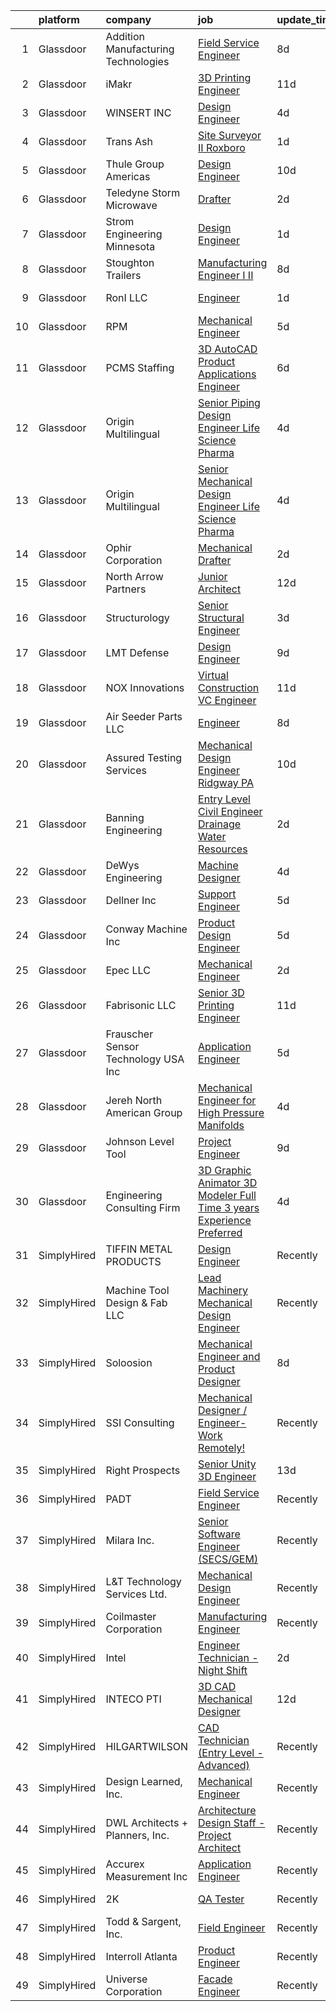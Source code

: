 

|    | platform    | company                              | job                                                                                                                                                                                                                                                                                                                                                                                                                                                                                                                                                                                                                                                                                                                                                                                                                                                                                                                                                      | update_time   | location         |
|---:|:------------|:-------------------------------------|:---------------------------------------------------------------------------------------------------------------------------------------------------------------------------------------------------------------------------------------------------------------------------------------------------------------------------------------------------------------------------------------------------------------------------------------------------------------------------------------------------------------------------------------------------------------------------------------------------------------------------------------------------------------------------------------------------------------------------------------------------------------------------------------------------------------------------------------------------------------------------------------------------------------------------------------------------------|:--------------|:-----------------|
|  1 | Glassdoor   | Addition Manufacturing Technologies  | [Field Service Engineer](https://www.glassdoor.com/partner/jobListing.htm?pos=118&ao=1110586&s=58&guid=000001817abfa992823b5aae7c7da123&src=GD_JOB_AD&t=SR&vt=w&ea=1&cs=1_a855c350&cb=1655621790538&jobListingId=1007931625030&cpc=2001179A7FE7AAE6&jrtk=3-0-1g5tbvae5kbnq801-1g5tbvaegk632800-732fa6f60885a48c--6NYlbfkN0D5EoDI19pzLD_ZoAvoqM1-O9qeTV9KvYbDAr1-bMzVcdI5BfyUm4LrLN4eF84mCCjKI-vBbvFvGkf4U5YGvXSpCeiI3vInH2pdRlEmlP8iLZU5Mq-cJUZL5ZrpuBNnTgWLOnX716OLl4lLg-TP1e6GejnVPLZECsOqg0Nm3gK4YG8MBG2D-dwmO1GWWA0IJdVbodSpziB3k6BiuxG1nLH0vxmiMPXLmC3AW9HR3frp0nIrPYyyITguoYj111D_tOfH6IktZTGM_TchUzIMDLgK_B0YDpA86uHISXxIgyPKngM2io4WFt_czFZlUP_JkMoHnX0mQRPAxJkpzzj57OBrt9Hm90PnwCpspiPiy9RmI1oa0lMeAvPTDhXM3Txzag2FIRYcDrNrbSHuTLdQXiFmjLiwP_aq7SumbvEBFnNx-EJkSlHRH1Ljti3FLP10Sl83wW3Nb6XeUUlx1aS6RoIDYSJxIGDinT5PAyAWgkBcG8vr1oJa_C_Rn8JP2Smv7XQW2INcYKLDCw%3D%3D)                                                                            | 8d            | Austin, TX       |
|  2 | Glassdoor   | iMakr                                | [3D Printing Engineer](https://www.glassdoor.com/partner/jobListing.htm?pos=130&ao=1110586&s=58&guid=000001817abfa992823b5aae7c7da123&src=GD_JOB_AD&t=SR&vt=w&ea=1&cs=1_cdcd6e3b&cb=1655621790539&jobListingId=1007923370190&cpc=4A940E94D07B260D&jrtk=3-0-1g5tbvae5kbnq801-1g5tbvaegk632800-09c6de448208198e--6NYlbfkN0Cp_WSJKd_Pz82imZmURPbhd3kYBsiZi4lpMLOH6vOlLMqbuwfEg4rdIwLVDXv7wQuHNay7l-QpVATw0d3KrP1FaWcRrZZo7KVhJQhW81-m-MMfcAf59ZetHKJWxx7h5JI6ZAB2Bz_sejWCa1-Ln4OerU37fCTDWcYdCOhhbBy-E0IeTsST3eS8bG6ZPlWk_ggJWAQAkSO7KI-vFbWsE-827rPiAc4axNKRWDK3K7oMi3PGoXA4gYryUvYaRG2ZTCxR5Q4vgqoIx0DD01ROlPy1ianoS9M5y2O9lq4NTod6rKEOWkGYyo5DU0ZDMoPdbIDaaN1wQlwtlUFCS8XfpI-eTZWzcEv-dcs-LUd2vcEt-423m-eX7iESYcvk7j4bA48tFcLA0B7O6omTdSfW_dasBtNEtS9E4EwJvulT7NS_ZcpY_ZRsOwHEU2r7qLitfYh6uJFcqBhWre4EaOM80PC9MbwdCgZa7VrGIK3iksJuGCCPSpJcmDcEXBN0aJkkII12vgtxIgDE2w%3D%3D)                                                                              | 11d           | Brooklyn, NY     |
|  3 | Glassdoor   | WINSERT INC                          | [Design Engineer](https://www.glassdoor.com/partner/jobListing.htm?pos=120&ao=1110586&s=58&guid=000001817abfa992823b5aae7c7da123&src=GD_JOB_AD&t=SR&vt=w&ea=1&cs=1_2ff029d5&cb=1655621790538&jobListingId=1007939069735&cpc=E3E19B9092F97F74&jrtk=3-0-1g5tbvae5kbnq801-1g5tbvaegk632800-e5467fc9970e3f95--6NYlbfkN0AlCIZr5-efc9Yz7h2tYCRZRUE3fkb7r_JY5mAWHUEd8fxLwVsv1SrusAFR16ZWa78tcnfY9AgcykGEbRDwinbBj2-DvMybLfjgD-Yf7GtmVlPr_L1lh6vWDYm7dEtCkuaM2QogOLt0sBFn7vzDcyTPBvGPcFBTXMWzfkhhpveFF44y7p5ILiFNdLvPvwAhGEASCgtrb4krpCxef41tRKDsNU8X73spgZdI5UwHRBQO1vaeQCDrrsl5ZvgB05Jwk_fXgcGV2rlVw3PSF9E4mMbSb9PDxcb_pZCM0pbCodjqlzG_hi8Rurq7YAhFpnCIGOA7IEavoPj6lF3e5NKGq58D9_z_PkG6ibSm11FvQtqIqtFRSkYtWVTlKfvf3HkAvQckmejGwk7hiUh-ZlaHSvp4TpT18SLcsIslQw8vOzI7X_vI3aji-GWqsym5rx64Fj2Rhm3K_knZsBMZQsl2mmeCzSL-W2O7iWC9G-lCPEkZzwo-wSIrsHRtfCfVFFY_dEo%3D)                                                                                                 | 4d            | Marinette, WI    |
|  4 | Glassdoor   | Trans Ash                            | [Site Surveyor II  Roxboro ](https://www.glassdoor.com/partner/jobListing.htm?pos=114&ao=1110586&s=58&guid=000001817abfa992823b5aae7c7da123&src=GD_JOB_AD&t=SR&vt=w&ea=1&cs=1_64907235&cb=1655621790537&jobListingId=1007947040994&cpc=18DBBABCDEFBBE90&jrtk=3-0-1g5tbvae5kbnq801-1g5tbvaegk632800-0c2658fd819f0b9a--6NYlbfkN0BkiKdFgZ8hG55hkSlgSGdsUeAU0dL3IZ4QSW0snDOG8hrz8HuiBBPDQxuVGClYT3n7_zZkU0fvrgq-fMGhZCUH8R-066LtEtFJKKsTWgW-qSSI9m9gxIn315svv9PWjfB7EkvpzeJCxVmhC_yy5-MfHS9_2ot-oQIPti2yCL4kzxz7Gu-BRXx8yqOTy0wkAI3v-qebBXCtHus_-Xwm_cfscUCT0ZbIiDF9a_gj4amfCYnVeYQZUrV6s32uGdsjdT8GhlIive0yThDaWFlftXr_rTzuSlu-x_iTsp5hBpBg_8p8jCNYLAqfEMnxo8itxH3tam4dZT5jwB_qvINn2O2QCWBulQIlu7hUgpNz8ARWacm36GW7hE6HrG-M0lgbsRJnbKWm8O0yyMDcITA_gnkJY1MXvcbCWbD-OCAAKiri-SH_uphkGFDP_Z9DZmpec_hubYtFeYeT8C54DpH2EYTW1rJYUhK9svFSh9KDvJXN3Lg8Kq1FbKbU6iU0M4mOipKBO8OYe3VKBINRa5b05aLsH4mvLbJtBHVd4kGeM1Gi0g3637aqcLDe)                                    | 1d            | Semora, NC       |
|  5 | Glassdoor   | Thule Group Americas                 | [Design Engineer](https://www.glassdoor.com/partner/jobListing.htm?pos=129&ao=1110586&s=58&guid=000001817abfa992823b5aae7c7da123&src=GD_JOB_AD&t=SR&vt=w&cs=1_85fc3664&cb=1655621790538&jobListingId=1007926391083&cpc=3EF4380CE08E55EB&jrtk=3-0-1g5tbvae5kbnq801-1g5tbvaegk632800-06523ab2829c7e87--6NYlbfkN0Be6NkOiJMSHwmeK1I0lxQD55KJCbPgNiasL_RfDIgjMoWSHcOwr-GF4QQikob6bZ8Mp15jl0ZepW8Y9B5dCBy_y1a5adrln_XiWCK-xcneXBQHH4-ZfA2Xgamj7hDw-5wOWsQZyh6OlEj6VY2KYJmSWEZP_34AdNz2gPa7rK94RgfomT2gNcqe-m15SsEyXZGsQk5RqQZxRDK2i1l4ZCZXmKz3o2EzbfVEjroDCPRvdezYHPhgme8sYpFfYG78DAGtT1c5jn-CzXKJed45gINZovRs-AZqtcpV2rWeJIlxtrSjhxj-FClzhDXUXetse2LJdMzBSK8229qzvZ6qJQ2DwGi05x3LNeV3CacMoRDeZ6oXQjA1SStC6blw4EV66RPHiBiTazWbgqK80NOSnRlhvwC6EZVyYSJfbMj03VAe4nj6Wv8vVXFmzabG2ezzeQJlxfI___b8NqCOGPHF4vjA13PMmSNloFWrr4aMi5F24ioVU_azcQvM5wbtXbT0y3Nf1nuRgMpdQs1nOM-xbV4mXcnm6TVyvYzGjaTQbeG6Ph4ezL-rmDC6yaPSsQdptSc%3D)                                      | 10d           | Seymour, CT      |
|  6 | Glassdoor   | Teledyne Storm Microwave             | [Drafter](https://www.glassdoor.com/partner/jobListing.htm?pos=115&ao=1110586&s=58&guid=000001817abfa992823b5aae7c7da123&src=GD_JOB_AD&t=SR&vt=w&ea=1&cs=1_13328366&cb=1655621790537&jobListingId=1007945287351&cpc=30018A8B5041CD72&jrtk=3-0-1g5tbvae5kbnq801-1g5tbvaegk632800-93873703235add44--6NYlbfkN0Bs-zHPATsOsLYSOD1uycZgjpsiq-SO2LDWbt3txfY4hNTO1c3Mj8bBqfOHjjunQLlsIVmh5qUSMxW6SqmrhbRbhAC3u_q9rAAPNG6defwSlClLgh6lJKm5RDukHqEF8TA-JkXoZjvWk3MOV-w6bvVjI6-KcKcRIIjqn97a2gd80SrsAf4eceUu0-XrxTx2hX_fTFOCUamb0M1cWDjJ4ZymNrE3glHxk0nw_zfco0MdYTNH3JWxwSdIQm-7rGuyKWh6ARTb1Qh4rzAgwka7vsPoPrBqkriXw7Gi_IjjzWgXfqaORds9Y1AoR5SGAebaJ99mJJng840So1LXvnAuWa4i8IodVN9b60lXN8uhCkop3HDuecbxLiO29PSH1F7llHyQzj0J80v-8Gjbma_y-bSKYNa5crLTom23XsABIpar92EW_zQ4tFysI30x-mTbXxbdqYmOoPj-crDHCeDd2qLyXtT1Ojv4qoWCo4qZ_cO7jgDpgkNILlMy5L2JECQAdTQUjX1wqzC3HA%3D%3D)                                                                                           | 2d            | Woodridge, IL    |
|  7 | Glassdoor   | Strom Engineering Minnesota          | [Design Engineer](https://www.glassdoor.com/partner/jobListing.htm?pos=127&ao=1110586&s=58&guid=000001817abfa992823b5aae7c7da123&src=GD_JOB_AD&t=SR&vt=w&ea=1&cs=1_2e855e5b&cb=1655621790539&jobListingId=1007947149139&cpc=6220EA885A64BC9D&jrtk=3-0-1g5tbvae5kbnq801-1g5tbvaegk632800-9218502d52e13459--6NYlbfkN0BnJ0MWW5gun_4OlmUVdOm7_5HI7Pi4337hAFY-AlcFBEJBGFJ-XyIkTTZMKPUWWn8DH-uSfIkx3hFQJx5YXXwBTjdRsTuueV6Fn1xZPD7W7F2bY8uFtA3liynfFVhov0qK_HovbQyybgQKt7_z5HLM8JB2nUCxDLORpCM79Ez6ouchgp0Pw_fqHcDFuT58NOZ8dg1ZNUiKlm1GA785KRfI0vHJWfhOanx_TmPJPsZwgklGGfFg6UGR8SQvctDpvyjYMaAAn3I5dK9ZhQfAO0VhrCNp4TOuVxVU_kvy5zhgmKN78-KlCp7NPhGpVxi-IAGahDrDQKj2lvAEWy--XLexfuNBeaGDZnsX2Wj3Qnoghc6mIHFPU9y90FCwxsM7z8gCQ0AhR7-A0pMnZBM5fE4_JSDDrIHNDB1LbHAXVOMYzq1sT-84Uz5ymbd2rUncrwZ3MK9PFSozj-POmTJrB0WEVUII-gdxFut7OweYhkn593P1g6sJVqneauJewhjnl1FmQLC832A9FQ%3D%3D)                                                                                   | 1d            | Plymouth, MN     |
|  8 | Glassdoor   | Stoughton Trailers                   | [Manufacturing Engineer I   II](https://www.glassdoor.com/partner/jobListing.htm?pos=123&ao=1110586&s=58&guid=000001817abfa992823b5aae7c7da123&src=GD_JOB_AD&t=SR&vt=w&cs=1_bcef9e23&cb=1655621790538&jobListingId=1007932683225&cpc=397249965AFD5600&jrtk=3-0-1g5tbvae5kbnq801-1g5tbvaegk632800-e93f09d905120d76--6NYlbfkN0D1TJr5meDMkP3Bi33VA7OKLoXiQT1iQqpfs-Nk73zo3U99u3_wlF7qGiNBODyulgpjeozr8OQ7E-GwGLGpqaTBVVAaMo0nh3I4-JR9x_aTvhgQ-YwtCZJc3Yr3RtF4KoXWXlDEdhX91VxE7cWrSqsqK54cXfVSbA7jycOCZYF76PFjGwFrsc22GPtjvAFDsQDT9LvCJC0Q73BrSkyAhJctz05rdmE9NuJA8FYg2WfH3bgj_JoPAxmlvJh-GlNPT73y5XDDMRrq-ZL1jpLV98N5tLSz37pYVp2FmVZNebZD94PW8gwOsFNmZl0CNLaTV1ChsytYbe5L-fI1j-nO3lhOAweUKHxyWGzBfqwUhd8oQGcD_tWqsDoGIrQQgi4QQ8uQhdVGtifjJkmMYhFhoYlZr-nRxaLBEfRtY7_ddwR6AfrUMeSlg_2ILyTvso-LNUunaerU1H51bZij1T1UXRRKzDQqGVW7ZbcQmfpsZXvg1vo0H-AiuJx06AEl83x0Oa8%3D)                                                                                        | 8d            | Waco, TX         |
|  9 | Glassdoor   | RonI LLC                             | [Engineer](https://www.glassdoor.com/partner/jobListing.htm?pos=125&ao=1110586&s=58&guid=000001817abfa992823b5aae7c7da123&src=GD_JOB_AD&t=SR&vt=w&ea=1&cs=1_b660648a&cb=1655621790538&jobListingId=1007947196002&cpc=462854231176C79A&jrtk=3-0-1g5tbvae5kbnq801-1g5tbvaegk632800-c97b25dff19ce901--6NYlbfkN0Dx3r3E47sSe5bB3PIy1uzBZvlB7xy2NhfhZMlxQTsxrM9CNnVPR6P6rFQ3G-4Dl1Pa6HCKB3Sm5wklcPO73QIPemJG3XGCYaf-MCWQb-aL2t7n3Sz-N89DY6vuwqzCA3M1CLdvPwJub4aOIxz40EY6LwSLLKPTB7KzpCsmuLBN_ZBM10Cf8SWi2zhwwwFG8_ZOVJXbe2CzPfVcLhV3sOwOE5t1eFAVEFBtdYc_nW2pE0QieGKGufCQpiNkSwwNCfyfua0kFbvV-LLLss7uOTnfeXL08W02BppbiwPMW2Ifm7ODAxOSHZci3KfJyQ4KRqPHL1gFM3uN4KnwXbmru2_60Sq0wZ1IEJOj60adGEIvzu9-P2KFtGqQCz_OGHf_dieOU_zJmyokyZvsHbuxtZsu5Cvu1U8lzy2DVSLX98adBc415JkU3RJksXYDIU3vDGsZcXnQjDbc9FCE7xrUUmg_mYYcxSetCi9UWfFccKs7Imrvfq04V4uM)                                                                                                                      | 1d            | Charlotte, NC    |
| 10 | Glassdoor   | RPM                                  | [Mechanical Engineer](https://www.glassdoor.com/partner/jobListing.htm?pos=124&ao=1110586&s=58&guid=000001817abfa992823b5aae7c7da123&src=GD_JOB_AD&t=SR&vt=w&ea=1&cs=1_87ce8803&cb=1655621790538&jobListingId=1007935825651&cpc=6E3BAA8A94CCAB69&jrtk=3-0-1g5tbvae5kbnq801-1g5tbvaegk632800-f4ad117798584abd--6NYlbfkN0BsAMER2-RS-MVnZctV0H-A5ruPg6sjU46jxjGEBboIo1VY9EQNWUo_ce_Z1fH0OtcqS6wI2PEhUSV6lFOjcl6h7sRh2s2vkuYu6V4Ep2pAddyszjrWuoTM4G2UZFobexhlgR1M7zy8OGT3wYYXqkCKY30_RDAPgKwwlXXa7eWSxwgj4kEBHqxxHy_imUsy6bWUn7h0khkTmFqsYGinfc9RwtPxDuJb7Q61_0Gsn6cvP_Nobj9E0f8u-T815iFUxBqyD0lSYit6k71JESIzMFySTcn0EybCuBzPo9tr6qPBSmwMlk3hyj_fT0pSFh9QgOV9F1-L_r7sMbxrQhh3KSZoLEsepEpk8KFQSTG4vye-SH284QBhv6YIowxdzNycAgOgNa95Uz2N6wajy4DdO60JRUGFpDEqDvx3VzUullIUIVjsykZAOl0iV6iHX2vsGXWt-WIxrJKOTA3tDVSXVu9rgECJVMegoHCFVpcIt9TV5EAixsL2o5Oa6-gt_pRdwYs%3D)                                                                                             | 5d            | Woodstock, NY    |
| 11 | Glassdoor   | PCMS Staffing                        | [3D AutoCAD Product Applications Engineer](https://www.glassdoor.com/partner/jobListing.htm?pos=101&ao=1110586&s=58&guid=000001817abfa992823b5aae7c7da123&src=GD_JOB_AD&t=SR&vt=w&ea=1&cs=1_5186d999&cb=1655621790534&jobListingId=1007933584782&cpc=DEDDE6F097155CF1&jrtk=3-0-1g5tbvae5kbnq801-1g5tbvaegk632800-d3bc09948a84600f--6NYlbfkN0B7YHeUWYHXy_ERpSHB9HpGLYNSmV-SWvk8zOzwNRBBpRXhhBFGBujsJU37DjWCm3PNj5Hzo3Pr8CeTv4uKwTmSyWq92KTfvgZRSCBEm60BMotlig78zugjHQrVldK-fdy2svUcGbhwP1L_mOlH5eV8An3RWuXBzwgJ-9ptsSHPec7JrhOfzlephEHxJEMzCXliw_ZOeBDaySl1dM658UisOLOqnqsseqtyqYI3zHhjlgNXqIbofOw6rhzL82Psabr4t4R6Ryu0RUZaUIdSkAsfrjDVyqf0xfg8u5w6cuNgdkV-JHC0-XZm7XEirPSnX_7lSgTBu_I5rTrtzax3_3DdkMMxCYto-a2vA2GyP3JLOfXYJdkBIrs4i8kv1nm97WIgkwuLubDMdz-zeGisyYqyAHKBhox_cLdM879q95R5p_bgMK1zjwWfORyDI8iF_qHVjAdflpkUP11TqH8cOWek9E2oSs3wVeCP8YB8sjOzEl5KkEABb4XSEBXfGJbfXmdRDWIW_HMcSXN1tkvlcrmMtBCRnETDMgEHQHzPMUxzng%3D%3D)                          | 6d            | Seneca, SC       |
| 12 | Glassdoor   | Origin Multilingual                  | [Senior Piping Design Engineer  Life Science   Pharma](https://www.glassdoor.com/partner/jobListing.htm?pos=117&ao=1110586&s=58&guid=000001817abfa992823b5aae7c7da123&src=GD_JOB_AD&t=SR&vt=w&ea=1&cs=1_23461f87&cb=1655621790537&jobListingId=1007939310466&cpc=F28B0AD999D41ED8&jrtk=3-0-1g5tbvae5kbnq801-1g5tbvaegk632800-3b277eea298be002--6NYlbfkN0DEb5-FqHL3o0Ms6BMs-zvyBFEHTKhNdBwnpHORpID5OVkRygDx9KTdmt0OFcE21-XeGyqka8AOU5lmfDnUBTcPLt5bbCaXingVPMoq9cA4DguBFeHX7tkIV9wfJRBpePjxiy7UV7MqXZZQBF4NLGBY7HP0yBFyS69UeYFgVDYILN80YNQ42Nl2muEzhwo5OUjxBs2QKgxsCC43VISXwVKPYNU3tSCgOaEt7N5a4K15b62uWFT_Geh0We_jU-tDHvlECxGmKd9N-wvCsqs9QzdOio3j76-c5pvCd_o6L_Y8L02vsQfbWJ1b_gheYZVf5GDdvxvdetlBagI9IWyu-Qq4nltMXryy6JZjGLfTUb20oqe7d2AWDpiSL2P08pCer4sHcSGo9WN_mxb4-91nWLohwqCHYV9MgK8S0YHqN32Ds89zTPsWtEVjr3UhU67Ke4tfzf0vZ2d8_Ss-KdwJg8YOLLt0-zvxBWxo0t4FBwiocpgRo9GV8N1usz_2Pzc5LOgxBbsGVjqsd_3OMMU98K6GL67lCkrm2aijlyM3SBp1ZdaObZzIGnSs)          | 4d            | Greenville, NC   |
| 13 | Glassdoor   | Origin Multilingual                  | [Senior Mechanical Design Engineer  Life Science   Pharma](https://www.glassdoor.com/partner/jobListing.htm?pos=121&ao=1110586&s=58&guid=000001817abfa992823b5aae7c7da123&src=GD_JOB_AD&t=SR&vt=w&ea=1&cs=1_b53ba12c&cb=1655621790538&jobListingId=1007939309572&cpc=A6941EF32FEA121C&jrtk=3-0-1g5tbvae5kbnq801-1g5tbvaegk632800-de2865d00a3d8f9a--6NYlbfkN0DEb5-FqHL3o0Ms6BMs-zvyBFEHTKhNdBwnpHORpID5OVkRygDx9KTdDgX-onjJCVSn82enZuLBqFulyUMCcW0eZ-2jsKV6TUuq3clKT7xe-P9aUxfn9SygR4idXQrRQJwKx5QcR2VI1Nmt3XeDWYfMN8YCysGar4nFWl9bGIBfs6epU1qgsv02IKcyeS1gEfNeRC7TI09vTW7tuphoWf2Dor_gGgvGN1u8vx3l5G3PPlpdvZgF0kERyMWC__oeODfH5UvAIYwENMDo6oAXj4n3-VeGg3gCf6b00n_8OPUVavwcMfzaIMC22EGhXmblbtO_sBQgmPCSyGImB--Jg3Rytj-Fc3zI-rZOzzyPyrV4mgqqRpSYADNt3oS191AtjgDrMxPH4Pp6ggLCAiNF-g3ENJ0NjRIwJWxgpVRoGPpI1oo3MU3mc94JFLu7qc6bFSXpAXAMCy8AeKbjFOLeNeu3YVZubm0W2etrnQBVWwOchgRdFtWv7kr7DfKvkVL-HZsn-G3pxry9HSHPNvoYXYelH2NKx20kt9tei48BdnW5EVf62sZFYPu5)      | 4d            | Greenville, NC   |
| 14 | Glassdoor   | Ophir Corporation                    | [Mechanical Drafter](https://www.glassdoor.com/partner/jobListing.htm?pos=128&ao=1110586&s=58&guid=000001817abfa992823b5aae7c7da123&src=GD_JOB_AD&t=SR&vt=w&ea=1&cs=1_a1f44cee&cb=1655621790539&jobListingId=1007945430230&cpc=958EC63752305F52&jrtk=3-0-1g5tbvae5kbnq801-1g5tbvaegk632800-67a0cde1f9e5c319--6NYlbfkN0D788tVLZnHYB2JKTLmCXo4PydfvtZKcdbYx6lxKaz3IjTqo4azoijWFmnzeXy7_B3LfE7dUCcxbMBhsGx4TLPD9ScE5ye7Mz9vdg3lTBAYkSZKMaNvONJwQfv0CpAfiAtUPT2ZjFC97Iv6eu_enrBDCMoVMNcqbXm0TcBTwAtCtQuzVuU0dNujiLQMle0tlpr8jGjudlYxcVVMnBIzO-UYdPzzQAUQda1w93Z7gu9nTpypsLYt5DcevDzm6cA6G4Z2C-hRjSfrF5m4b0-k5hcmfkjzGp2mK8CBClcXtiqQQa7BJRHIAtRjXOymBfLEnPtzryeeNhoMcDxYrwArCsiXoYIuG88R9iiBR4sTp3NdoDqy-hOs3lYshYWteJslTNfoqwoDaEnOvXnPXaE1BF2VpHPCH73KOrDTRL1kmzWQSYeG_5k66znNRyQe_iyU8naDMmNSKejVxag0lntB1okTZMVa_fFCtUhdG-jCD6G1yb-S6pRIhCdeq4FKSSHl6tc%3D)                                                                                              | 2d            | Littleton, CO    |
| 15 | Glassdoor   | North Arrow Partners                 | [Junior Architect](https://www.glassdoor.com/partner/jobListing.htm?pos=106&ao=1110586&s=58&guid=000001817abfa992823b5aae7c7da123&src=GD_JOB_AD&t=SR&vt=w&ea=1&cs=1_be53fb29&cb=1655621790535&jobListingId=1007920760323&cpc=57BF6DC53E6293AB&jrtk=3-0-1g5tbvae5kbnq801-1g5tbvaegk632800-af07f4b1558f4d94--6NYlbfkN0Af7IH--f52cTUDwFMUanxXcd3NiV5wYJyzlyk1G5yRERPjkIYljGfhQ53N7UjPAC2xCynFbFgJ0tfN5eskl-5B8RvgWVndKMcPwKVGxwJLwNDGRPDzDS8YInp_1tyEjQQXbDqCFNp0Jaq5EGHf0vHv6zxpauraoAsJ5OQL-K8tx49Ee70-KeIjMaou5rMypdJ7kmgTwP0fcfIZY-4kCYSLKtC_VEnsQHoYrq3BBpycag_CJIb4AKc3MhVrerY2U8lB8nsZh4NPQfZM7mpIpX7YTbQ5jvp78RFuGyRveqB2v-4NM8_LEx2ADo6_fnrn9i2SDwzLbjZiRqLG0lAcfO2ze67XmKtjOsDH8L3M4m_Ods2B3LZsrQNeD-75K-2CUnllkMBfw2Hgi4zl8R6o0zkZemBvXmdYcbTd9q2M7a1JUOG2F5avaxJzA12qK-Bz5GP0iMb8Tp5QfiUYINtnHPjZaCjcRDwNd6MBflYhmNQ1FZGJvbMAEbs1jzDC8GFgv2fw_iGcd8cWcg%3D%3D)                                                                                  | 12d           | Villa Park, IL   |
| 16 | Glassdoor   | Structurology                        | [Senior Structural Engineer](https://www.glassdoor.com/partner/jobListing.htm?pos=110&ao=1110586&s=58&guid=000001817abfa992823b5aae7c7da123&src=GD_JOB_AD&t=SR&vt=w&ea=1&cs=1_78766201&cb=1655621790536&jobListingId=1007942148324&cpc=9499094F4E7F973B&jrtk=3-0-1g5tbvae5kbnq801-1g5tbvaegk632800-895c81302e8053f7--6NYlbfkN0D_KRozbKJx95I3LRYgbj09bqBDFeyQG4s8tCOB31p2DBt28gNfST_X1exClAiBKzmZbP-0s3POyMnQ0fwOJ9jYOJn6aGwmK4Kual0EGWI4N_V2igWdtspKWjk9hNYi9bodeSsrMC2GVtLZOW1izjT_b5fZPL2B7ysuCiB5kpYYvHbHUBgnaDcZClZPSglUONrJ8pTeGoY2ABfX7dxJf5IFtuwh0NduTsx0M6SgPJMXRe277-LCdsBj-ggycLScdBtSDQfvy0ClVoJcHKIil4KYwV3sYcsXHT-ms1LMVIhu2jxfhcaI_czAaCmYJ9xNSAvjpduMR-Z1gJmzr__LATnrawwl7TS_-lMi5r6Y6bzetShokyVuW7svI-6XQPcFuRcw2UGqp2khsL1W9jEBATIQ5LyEzeiexmaFRJVvi-YOpTQITbxNMpM3HDf6wGwm9TUOKxDOUqUoqSPurZHOjJP_Gt0VJchXNWz8-I2I5OViVuVTYxdWHi7Q_jWuj6U9GP7ztbQYM8ljXg%3D%3D)                                                                        | 3d            | Phoenix, AZ      |
| 17 | Glassdoor   | LMT Defense                          | [Design Engineer](https://www.glassdoor.com/partner/jobListing.htm?pos=112&ao=1110586&s=58&guid=000001817abfa992823b5aae7c7da123&src=GD_JOB_AD&t=SR&vt=w&ea=1&cs=1_f085f520&cb=1655621790536&jobListingId=1007929691955&cpc=4272AD670D578046&jrtk=3-0-1g5tbvae5kbnq801-1g5tbvaegk632800-6254ac87a15ae3a4--6NYlbfkN0D9OmhrJDg45jiuPR6wIjNif3RRNpAO7-SpqDvoBaJXHu27u4pbqmhCL0rOH8Lt8cSajWmZE863790k4FaU8j3nzdLlIx749DShq5vvJ4bVQ9RjygmX4zZhr4xvDMEEBvPtfXtvwwRoLuRefz8SLI1hb6vgCE86iEaw1-hFQYaSG7O86O_k-4yeNaAXx18MpSoercwm6xCfLMSMIxmyyn4kQj6lw_EwsqVlf17ZzL1w6iqgqxWbw-AO8SLEoucjCe5uJjbPSnhqumKelXXH4OiXL0607ejqZti4yEQckNYVL-9WPnEgrz6EX3GJM7ee5fGWtE2QNB4u8g16oDJlkw8MAgM5OZKN1CmrBVSMbEnMUE3DdE_zv-YKlhLz_0_LPfoh6kj8Vmv4kgbZsU2RY0E70fUw9fxlPERYvHNN9Hr9WYi1be6E_u04BF96G6h_CsvLy7S8PFfKU4O3xIEmwmcclcZNhi7JfH03g4qYkyeWBl5nCFIRcinI_RdQOwYIXzCpXVG0DH5ewg%3D%3D)                                                                                   | 9d            | Eldridge, IA     |
| 18 | Glassdoor   | NOX Innovations                      | [Virtual Construction  VC  Engineer](https://www.glassdoor.com/partner/jobListing.htm?pos=109&ao=1110586&s=58&guid=000001817abfa992823b5aae7c7da123&src=GD_JOB_AD&t=SR&vt=w&ea=1&cs=1_12a979ff&cb=1655621790536&jobListingId=1007923494420&cpc=38F37AD15CEF5942&jrtk=3-0-1g5tbvae5kbnq801-1g5tbvaegk632800-05f2c48827c842ba--6NYlbfkN0CBU0a-poGC_gHIAva_cyQ50mSTj_2zuRb5W61B6aZ83z3jFwxkDKVEG5xkoOkFxgcyvHtppe_q4PMQHInZ8wY7bi96X5xh50vY1G8HzeihFlTF4UPeF_z2WwPA-aZwV03IeBzIg39_z9fHwXhH8CrkL6xwozKSxQ-OL_PDrgSgd47JMJtaioDhIGRuZIrCdv7IdFXjZKtBtDUcLNCkDgeZdcu-SoR37R5lbgYitBCMgSxK6lA3IeZ1NJmWfJUd3kcjJCSvBXc-LKe7OYqRZFrxJdUmC6OV_DGZwG2m6EbeyLS6NagKYcxjYTmbckxrjQ_0XVf6-HFa1KGMgeFFyqtCcE2_w3Ud5ivPKuLk-MF3AcLBCXhLZJZAHVGJeFQIkfwgK-Mj2OdwJMSLDcJ3vrMZ9AZulq_95LHsZGHsL7v9NA-cQS-I54PgW-07EcMxS2YFC_JnULtbkPkBjFtEj50dd9QCHOTo4V2t7tprG0DoiwmKS7IcQzkuhpR6ATJotD8cIiW6oT4Eq4D6Ev5aSKoR)                                                            | 11d           | Phoenix, AZ      |
| 19 | Glassdoor   | Air Seeder Parts LLC                 | [Engineer](https://www.glassdoor.com/partner/jobListing.htm?pos=108&ao=1110586&s=58&guid=000001817abfa992823b5aae7c7da123&src=GD_JOB_AD&t=SR&vt=w&ea=1&cs=1_ad423d81&cb=1655621790536&jobListingId=1007931454522&cpc=7E12564F79EA0E70&jrtk=3-0-1g5tbvae5kbnq801-1g5tbvaegk632800-b5a62d5b1962bdfd--6NYlbfkN0A4hgeKHdLyHgzaskNEvl2xXMVaueUT71iJOYpLYISQUFvRYNkZjTydQ3Mt1guCgTjyZfk_dqfLWB9hEZbgiAsZ7YXLxNlxCbhIYVJP457aFnA89Syza5Vm2UhJuW42rcF0keUIM400c2okr5DRxuaIS6rzuAeg2edxT2RE0n1C87hG0eshOafxSLHa4vdgTXn0O87iSeFvn_T8I4N3XEdy88M_hIpdOGTya1wCUJXGgDFwcsrvjiZGa4QQiSczEV-l9y6rN7Xfc21ZZooW5MQGtO-vwi3AOmGikWHBWzxX9jXC0zprGhGuPlS9eHYMp2yBqFY_-AWBhZjevk6N58QlKVyYQb73hoNaCeIlkI-6DAzReuTsIDS0cfJXtT__UU2SSBTKII6BDj0-CRWaos7oR1mtPDydYvQqO_QLdk5twd6fRfJI9IutSgYCZ2Cd0cFt9euq6nHnE9ZDikQUFgtLb8Pbw03JxgnMOLtXlnSugdDRBalgZjLP)                                                                                                                      | 8d            | Grand Forks, ND  |
| 20 | Glassdoor   | Assured Testing Services             | [Mechanical Design Engineer    Ridgway  PA](https://www.glassdoor.com/partner/jobListing.htm?pos=113&ao=1110586&s=58&guid=000001817abfa992823b5aae7c7da123&src=GD_JOB_AD&t=SR&vt=w&ea=1&cs=1_a84d3a7a&cb=1655621790537&jobListingId=1007925820688&cpc=DC33A36C1EF058AA&jrtk=3-0-1g5tbvae5kbnq801-1g5tbvaegk632800-ecaa971c780997bb--6NYlbfkN0CzvULQwG23MbfgQ5ABydV6xH9DbrD__LRBDvFvHMjzYOc5JYsy-HNUsBEVuygNUd8xxscJtvISNBZhjdNWjTYEEYvDsT8xWmr1rhduaoXMKqFiJgA7XEu1wL7qA6wvZus2tM1k03y9vtxI3JPcAeaD7QstEO_oz3vRUqKQSziUnwNj4YaiESvavZCx9orJfAZi9KWUv3dUb1o2Um8vLUqZek5NwBQVeR0R71fpjKH1h6to3iyqDPob-pCV6pdz-nq4vS9mvkIW92fzAJx05aXOrRCAFo2pkR0O7nziDNHPMc4pGpqdxOXkXB-vHadCigOEHrgBBek9h_9KR3mJCcJz00gdGpMjDwbgjZjse1kB37CfWGVOd5opKVAMfRf_KzIKoLkGacs8Bo3dHtIYlhlkSXjivxhCffzreMXl6nq_9DD16OnOpx3pXPYN_JlLnLTCRV42XYOQSWV1pOiMNV5-q0cTO4VMTk_sjZuthxi1Ci3Qi_d7-gNMbpjNHsxgCoQBWsGsb5AjnjY-G7iZAprnyozHZJoIfdt9Gs16ZMuIAA%3D%3D)                         | 10d           | DuBois, PA       |
| 21 | Glassdoor   | Banning Engineering                  | [Entry Level Civil Engineer   Drainage   Water Resources](https://www.glassdoor.com/partner/jobListing.htm?pos=107&ao=1110586&s=58&guid=000001817abfa992823b5aae7c7da123&src=GD_JOB_AD&t=SR&vt=w&cs=1_0196b258&cb=1655621790535&jobListingId=1007944436924&cpc=98EE1FEA2B126549&jrtk=3-0-1g5tbvae5kbnq801-1g5tbvaegk632800-80a0fd243fad241f--6NYlbfkN0BI_u4E_YjvhX78ROcrapHPlS4TOxWy27PlJH5jAp-CMeMsXqs6QWT3knwqC8R87Anp6xTTUWZL-RjvZMOfjKMlOhpwZj9jk0Jj0V3C98huSOjGZ6mPkHYJ2CHOEsmQI6QFmSve0Vrz44muzCjulWeUD82FE641ys8y-jxdUireNd3I_XzL21eKTMmG3_3Hrg2EEH3NxCL4NVN1kjXfDWVBLPsWDD82-Wb8lJceOydEgV44iBRnGVnheYpJKrRxGkPJwjwXTUcksFnMTIvVtNi9EyPI2y-sgr9EfpNWnFxyWKMOhjnhMGbI_8jFkSqo4S5cfBCM8xB9Db18sVxNXctqxMZywcSaH6yGicQ4Y9YI3XcSvsG2Q3xmJR35-371qBsDcqSs9INz-42MHZnNjh0ysGhOW5yZ_dsOWqCZBB8CYS36hYRwHcU2QmXzVewVB7DNgN9ak8oOIaFIziHUAJP2PfixgP-nQO8q3oWQHEUZhL-BK8S3SA36KCyNGD4RNSk%3D)                                                              | 2d            | Plainfield, IN   |
| 22 | Glassdoor   | DeWys Engineering                    | [Machine Designer](https://www.glassdoor.com/partner/jobListing.htm?pos=119&ao=1110586&s=58&guid=000001817abfa992823b5aae7c7da123&src=GD_JOB_AD&t=SR&vt=w&ea=1&cs=1_d3cca8e5&cb=1655621790538&jobListingId=1007939790427&cpc=A7627C98C158A02F&jrtk=3-0-1g5tbvae5kbnq801-1g5tbvaegk632800-87f678320bf1df74--6NYlbfkN0CtwOkgDuej6vPfWODMxjOIyNEohQmdYMppGq8y8dOpBoPWn88MwK-mBAsElIbZsjicdl5qc3Cxi56hIjCq3dgQ8-yBJcV9cQPz101BOvSAEIspO3K5tfivxo94bmDO_gX-SqBqrGsej4ynpk3lSmb_3QXjZ4MliOsw205hW4JI8mTg0aX0zt_oFNVgaYRjwgakfL-JMrzeT2v3cdS-r4OOQatMwkWIhPvhBn046kdN2DjvNr0DGB7OoCvD0o1hTgi4tBFFpcLXBHpt5t1nu8et96HQCkTQEG7HiBlVl8oIbFvkTOKu2bT_RqUYd_qP1koIB9bufwJ4KF7fltbW6nzKQ1ZjxFgWm_VCbOl4Qrs8ariwRa4WSPMXubvBstfcOgbJqcPVBD6FS7r1kJ15l-RgeCgPmPW3-y4vswieFsDM_DFKqIRUnhwKOi_QtwMeO1CR9JvF61jyjiwbsStgSlFamUXOCgQ_tihhQZOX7pkP5hqyt9mvFmecProbqIl5i8o%3D)                                                                                                | 4d            | Coopersville, MI |
| 23 | Glassdoor   | Dellner Inc                          | [Support Engineer](https://www.glassdoor.com/partner/jobListing.htm?pos=116&ao=1110586&s=58&guid=000001817abfa992823b5aae7c7da123&src=GD_JOB_AD&t=SR&vt=w&ea=1&cs=1_23418052&cb=1655621790537&jobListingId=1007937500052&cpc=0E3E096418EBBCA2&jrtk=3-0-1g5tbvae5kbnq801-1g5tbvaegk632800-21d00e72f951c6d4--6NYlbfkN0AtlW_omU2Xx3W-19HQ_drmTKCWebiHnmA5lS5PDL5G8awMIg2UWsyncpVTBq58y14JgMI3pcSj7FN9saP5foHUpk0z0K73aihBiLPDT7kjUJ5og2Vr0xP6VBtoPrWl3H9r9G6zcQ48sjl77LUTKtNBKpiSlsU1JSFA3XZz70_sipWCsR6vzRa0ORWRiOCgiNPJzFY7vLIqu5VKtsNGluH7wtc85cqswBc85XOZF5dHpR8bstqICgFZV1NWlC5QyFs8okQuv9X9Hp3FYgAqIUgNbT9eJl8ZGMy5iG1wlZlM-47jrNCEwWUlODk5nVoE9_o2YHKCXJLxanAheYEELzx0n_GiksacSXIkMPozGbssX0UqXRL9sPAltNS9_lW_sE9EchbQb8I51j4Hycc9vmbYTvlxzyRUkH-yMQGTvW_GgtoONfuRn6GKqXusSS5bEynawwgIifiIXIL18H0nz037nf4AcO6Zq6zWL0vSdSPS9Pk50ZW54KJKrTNbD6Fexuw%3D)                                                                                                | 5d            | Charlotte, NC    |
| 24 | Glassdoor   | Conway Machine  Inc                  | [Product Design Engineer](https://www.glassdoor.com/partner/jobListing.htm?pos=104&ao=1110586&s=58&guid=000001817abfa992823b5aae7c7da123&src=GD_JOB_AD&t=SR&vt=w&ea=1&cs=1_18894930&cb=1655621790534&jobListingId=1007936292115&cpc=DF53A01F19CC8343&jrtk=3-0-1g5tbvae5kbnq801-1g5tbvaegk632800-30b64d1b5f33561f--6NYlbfkN0D4nuovUOU2dPryPr7-xanE7ZFWASvaSyNm3BqXIbrO0nsben7owtWgaEE1XW2UHstKeXtQFi___gqz8xTJNxn9IaVE5vJk6wESzTdNQ43JHNwXO9MDhlbo6aLQD2eAu0xhGfM9eYBrsYMwNfhKAaA91pBl-6Dto1X8G9PkQ9H7moXvx7ULgGix5m9E4Hrq2ov0BCv57xdvaDSexF3oEom7HgGRi6O0oM6ieeUNbH81mS68OCcx6QXEPijfja7LtS31k9SLPYfJWFI7eKWvKJFk2nBZAsuZaDroQCD-TxbfIHZxo0BeTPe2BH-oyAobqElUoD5b9Bi53Amtb-c9hrlaFluyyTAm8lnuT3gfrpkfPkUXidyM3KSPwfhRLiwehNSuuthgtEdFid_eZURhHKJYZx4fED1FR_4oVEVMGTiHqy2AnQcwT16w6YImfdFONRGTyQHHQbaLvF_ShBUH700B9Hg9nOvbbvWbE4bSlRFcvtcGzPv4XjGud0V3yz_FP3GlqsZOMhW99w%3D%3D)                                                                           | 5d            | Conway, AR       |
| 25 | Glassdoor   | Epec  LLC                            | [Mechanical Engineer](https://www.glassdoor.com/partner/jobListing.htm?pos=122&ao=1110586&s=58&guid=000001817abfa992823b5aae7c7da123&src=GD_JOB_AD&t=SR&vt=w&ea=1&cs=1_5c7a34d4&cb=1655621790538&jobListingId=1007944654270&cpc=0E07CD65B4B08DAB&jrtk=3-0-1g5tbvae5kbnq801-1g5tbvaegk632800-84a10c015d9c9273--6NYlbfkN0CasicyJFHJt_zdtTrSccTIeO3T9hAQte91R2AAjuPVduRu6qRetm0VnLyQ3e7eowqpkZ5m0yDtPngb95yFgYzfSwj0KmKVcT99wQpDRRba7iYAp0s3G3FPMgEB8vKj3ftZOkpqklLdb0FC2AKIfJerj_5rAtJzHFTT-86uRtwQ0h7_IESGk1dVQO7Xtd40bVNUTzMXHNCa2oMXvLN52xwJFrcRAkrh-OJgNlQQNcxBmOGb--DQC-HIY_egQ3OHS42fd3XcVD_Eo2Ujebx5A2MX8PPGlCN_1G-K-iDuOEAxlTG53uylFnuUtn53c6N4LobToGAjDQ8cBdHiG-bGREGRpWQ1T4QewVv91qBtoW8wQoUNck-PwHRHTyFvoa3Bup-cWy3ySIaKS2uhJhNowKDQo8zsLxReyugLBSO2Qtd6z7HJualkyonMJa2e9wYkTfXbAYui13JonKQDZ-R-PNdXpK581BczeFd0qotAc1u_Tik9muomd4MbZJR2EMaJXbSWU9t2ZTOdx8LUZu4wmA-X)                                                                           | 2d            | Bridgewater, MA  |
| 26 | Glassdoor   | Fabrisonic LLC                       | [Senior 3D Printing Engineer](https://www.glassdoor.com/partner/jobListing.htm?pos=102&ao=1110586&s=58&guid=000001817abfa992823b5aae7c7da123&src=GD_JOB_AD&t=SR&vt=w&ea=1&cs=1_c93ab3e5&cb=1655621790534&jobListingId=1007923231745&cpc=A4EBF723F6D1ACCC&jrtk=3-0-1g5tbvae5kbnq801-1g5tbvaegk632800-0d1cb1734fd1d007--6NYlbfkN0CNayYzF1mBaI40OgT78t3Q2d9IxlwDzhsYR4HK7epYUdjvLWW94mgjzeN4HHaphaRylgRRnwgpSqBaki7cb6mKbXdzEYhj3SSX70hG01Dn13RedA63GrYpCCGWZBFwDfih979RhhzwbNrWjz_sqGpz3wIHewFwAE7qvN-pzDcv38E41Ai-YBrNTfWv2PqUPZrG1J4RmBwrw3VVGAA535ysUI4Ms60C5F-roVlWtwW3du1KdQg1jRwIPzbMPMdp6W1N2nqffGJS2Yxf4R25gnXGmDkdBWR37-BYemZascvqJR_ZHeJcv2yX9A2G0Qdf3_biCxem4f2AAQnAo754nfvwSi3wEMHMgC0C2w6kMouhdZNcRBD065LNL56lXVf8qwoGS8IVRJqFMW5u3tI8nP1aLlOpD3GaVWZ_T3hMZXt0OgBw8TYaz3_cgat2Qmst2z7IHb-HXm582EaRHnAmXXLstsl5VsPk2SJABEEkcft2J4pLTiRqi63j9RG3kpFtRh25zQFzSbfRxSiPUxPy-Xzo)                                                                   | 11d           | Columbus, OH     |
| 27 | Glassdoor   | Frauscher Sensor Technology USA  Inc | [Application Engineer](https://www.glassdoor.com/partner/jobListing.htm?pos=111&ao=1110586&s=58&guid=000001817abfa992823b5aae7c7da123&src=GD_JOB_AD&t=SR&vt=w&ea=1&cs=1_182343a6&cb=1655621790536&jobListingId=1007936951325&cpc=C3B7A9C60FAECED3&jrtk=3-0-1g5tbvae5kbnq801-1g5tbvaegk632800-c7f628393048f282--6NYlbfkN0Bzkuy17zoNwKMVjyusHhR7JNYo3SmelKzW8jp1Pa4TkyZTFe0M7-lDKUuwJ0zSY5nuqzH4s6Bmi10KkexmRH7PN6x6yPnAj2X7bq0q0VTzVqmb9mGCfWIiJ3zBzU3_PR9CmJmfGTGziWCkdoXNw-9OTIPvp4EuAzQRGDwdF9dpZCOfQfM9OahEaRFyUwEGQPoaIyxKHiy4XOW_P4hbMY5ibZ_NiL3jmGRH6GpFOnhzyANylzLxesiMEBfXam8tE-qs_3qYFrwmkPnGl1cTI-BWLZqAVcc6jiyBTw1U2k7N1j-ScU35JNZU3EgiASrTcGY8qWYaQPVLBZeGUC4qbW2eZ6oyRJfE3mVZ0JguKjlj2REORHiVKrEJBPjbYQDuw0P-e0XPS3YUsgDo401nEqoOuIrO-Z768hbce9lBWW-56IQ9i-vLGLyJPYHwSMQZDh90_Yi24GFmDwBcL8zrJfLStGolw89aBEe17-hT3VoJEYnt9MlEvZX7qOyygozrtEGkXcE4qd6Qog%3D%3D)                                                                              | 5d            | Princeton, NJ    |
| 28 | Glassdoor   | Jereh North American Group           | [Mechanical Engineer for High Pressure Manifolds](https://www.glassdoor.com/partner/jobListing.htm?pos=103&ao=1110586&s=58&guid=000001817abfa992823b5aae7c7da123&src=GD_JOB_AD&t=SR&vt=w&ea=1&cs=1_8270f6fc&cb=1655621790534&jobListingId=1007939783454&cpc=5B472B405F257D8A&jrtk=3-0-1g5tbvae5kbnq801-1g5tbvaegk632800-f3e45fecb894c962--6NYlbfkN0CvaBFsdPC6tiIvOR8ODoCg1HHxHGCDYMH009DJ3sulbPocWvp7rOT2YK43sDMzTq-iOhqWUOTHdRNHpAV8r1USk6JklHLYoGbabciFqa0WtscvCXqDzm7XJESta2LgrmiiPqoYVyvikXPSYlwFRRlRO8CBpP6iOT37UTWwxkkaYA5VrUjJH8ep0xwZNOJt4oRLkuJbNFj1F62x5tK8ckxKdJoL_LXiFxnjlhd2n8bn2OmP2U0qUMZuosMS1BNDAvnkoYrhHX6UBSlAzC4hZJkk7ZX1z8mBErviseKd0IoBgD8HV-RIp8V6qyDye5KK5wQQRyGq6BlnTxxnkMqwDoPoa3HTrEn8bSymSyzRdCZRq3DCUpY6mui2t2koeRjxy3U0YeTVfPTcYokYAMXGKWmp8aP2psDJ3BKzeezGOdZ8rAJw7q0DED7daMBgOi9UouqcPDAsanttL35iywL6ZBeUTrzWjkHECHfNYJ_ySo9tZVqEkU9taPjJKueneYe1XLpkMlSS1E3FkN_a9oihynVbMl7eo6Thoczg4Jo8oJUihiRjWEJIYRhCH6MJr6H9dMs%3D) | 4d            | Houston, TX      |
| 29 | Glassdoor   | Johnson Level   Tool                 | [Project Engineer](https://www.glassdoor.com/partner/jobListing.htm?pos=126&ao=1110586&s=58&guid=000001817abfa992823b5aae7c7da123&src=GD_JOB_AD&t=SR&vt=w&ea=1&cs=1_403c89d7&cb=1655621790538&jobListingId=1007929280115&cpc=A067E1215C4FD57D&jrtk=3-0-1g5tbvae5kbnq801-1g5tbvaegk632800-69759fd7c1ff9ee4--6NYlbfkN0DZZww-p_mr8GWlqIRBY21Wjl_Fk3kglyx5_HcxykVqwa7Oh0kVVaxeTHMp1ZynKXUEiyBtIT0aSLZArgDblzipr9V-BHNWbJ_frH7OL05UaDhG3HiqXnDRLR2dX0QZOUv-kQv9mvs4-yON29_w6PfxmB9P2HQ5-EDXMNQWS7iLZ15UYmuumrgaxysVarwU1ZVpazx4gg5ap_zzqJhDZjo4kYbWAzuURZTyWnMxFzhJG_vWzq6bQAh5MZAI6njVCWaBIqoAlQN-iSATgD4USCP4D2mATeGNY-1aWwO_knoXdNE1dIIo7-27e0urmWSUWkbtMKwfvgMK6JsuOexj-SkETnPXbzXSEHV2uRbR-o_TCw2Jt54QUhQaCrzdQOOrxeH8vIbatQdPuvGh1EOT9fxBOVz2_2QRmiBtDPNHvOnWj9-DBTjPuUAE92Y03herTM6gWzZ3A1XStddry847QRjWp0A0oBP8UHM_oy7HtnJA3qRL4vd2x9ukVT5kZDsLg6I%3D)                                                                                                | 9d            | Mequon, WI       |
| 30 | Glassdoor   | Engineering Consulting Firm          | [3D Graphic Animator 3D Modeler  Full Time  3 years Experience Preferred ](https://www.glassdoor.com/partner/jobListing.htm?pos=105&ao=1110586&s=58&guid=000001817abfa992823b5aae7c7da123&src=GD_JOB_AD&t=SR&vt=w&ea=1&cs=1_38d90ed0&cb=1655621790535&jobListingId=1007940032489&cpc=1F1E8215D5502A0B&jrtk=3-0-1g5tbvae5kbnq801-1g5tbvaegk632800-ba34150a1660071e--6NYlbfkN0CcvMsiOIiFSzC39LXqL7_LgXixO0FCDCeWQd0_kNfCAS5afSmbRBHntMsouT-orwudEZutLKJrDuh4TtfslibNnh_xxzt_NVbXaXK8i3gEld3XwRawQoLfCfS40lOZ0VVXug0pwo_kfYN5SF8zDlO2wg6NWxNPS_CQrjc_5uWz_O8OLSuJxZsbvO47YHKAouk5zI10tWgUgusNIHIXvOun7kkK7ZNXY4yEAgO6jCHzCrUwJVhae3pyuiHTa3iLzapeSfz1o52WpDKGtrklLdoyjraLHrLrSFTqYB0Xr_MaVqvdmys74_UNRJ_56r0kfjoEbOhxYdwISzbQVbxYREjDjewB7T_xMWbljIblhfrO-nTFc21EEFy2XHetIIm9e1xLDF09S8EOYWKN6TSoddRKR5iqzfHgDWKwK4lCh6gCvLO_YBG3dxuKIJ8yF3-eNFNTHy6PWHZHk8ZPBmo2B30SH1u9nzrHnncJWGdCJ--h0ej82I7cr2JNwWQVyjUUzg7wGaR3SGbNeq6u1_Wt-C14)                      | 4d            | Torrance, CA     |
| 31 | SimplyHired | TIFFIN METAL PRODUCTS                | [Design Engineer](https://www.simplyhired.com/job/FTnIAi_Kn833C1BhRYVtiqFVtUU5Wnt295Cn__IHqdhtj-rYxCl7Lg?q=3d+engineer)                                                                                                                                                                                                                                                                                                                                                                                                                                                                                                                                                                                                                                                                                                                                                                                                                                  | Recently      | Tiffin, OH       |
| 32 | SimplyHired | Machine Tool Design & Fab LLC        | [Lead Machinery Mechanical Design Engineer](https://www.simplyhired.com/job/s6-6ptlK8dzUkJdu4KCGsSBqY49t_zXmkx6T4fNs610DtAu3fiqI9A?q=3d+engineer)                                                                                                                                                                                                                                                                                                                                                                                                                                                                                                                                                                                                                                                                                                                                                                                                        | Recently      | Fostoria, OH     |
| 33 | SimplyHired | Soloosion                            | [Mechanical Engineer and Product Designer](https://www.simplyhired.com/job/MMYUDTiG2qqpmu5PUSfxgqLV68atur0r_5dqoRkm1AaBuTzhO7z6gQ?q=3d+engineer)                                                                                                                                                                                                                                                                                                                                                                                                                                                                                                                                                                                                                                                                                                                                                                                                         | 8d            | Remote           |
| 34 | SimplyHired | SSI Consulting                       | [Mechanical Designer / Engineer-Work Remotely!](https://www.simplyhired.com/job/VaQNU5xa0G0WPVoJDTZmSlYzUVaGMxkaDtl0vmWmIJo_ihyEyT9pRw?q=3d+engineer)                                                                                                                                                                                                                                                                                                                                                                                                                                                                                                                                                                                                                                                                                                                                                                                                    | Recently      | Remote           |
| 35 | SimplyHired | Right Prospects                      | [Senior Unity 3D Engineer](https://www.simplyhired.com/job/wmivgBfZdKwEApPVfe9iTFB5eXy_5eswWBOxXDuhHC4PjU2tYom1Pw?q=3d+engineer)                                                                                                                                                                                                                                                                                                                                                                                                                                                                                                                                                                                                                                                                                                                                                                                                                         | 13d           | Remote           |
| 36 | SimplyHired | PADT                                 | [Field Service Engineer](https://www.simplyhired.com/job/4S7pcgKo-GpTywvsLrUt9XUaAjwqUjFFkNlVMNhN3fPi5kRvYWBv2w?q=3d+engineer)                                                                                                                                                                                                                                                                                                                                                                                                                                                                                                                                                                                                                                                                                                                                                                                                                           | Recently      | Phoenix, AZ      |
| 37 | SimplyHired | Milara Inc.                          | [Senior Software Engineer (SECS/GEM)](https://www.simplyhired.com/job/dY60qtDfBwbfX0vOXzRRCd0luHdbe8Rc784CyBQFvhqExxp-qLu1Ww?q=3d+engineer)                                                                                                                                                                                                                                                                                                                                                                                                                                                                                                                                                                                                                                                                                                                                                                                                              | Recently      | Milford, MA      |
| 38 | SimplyHired | L&T Technology Services Ltd.         | [Mechanical Design Engineer](https://www.simplyhired.com/job/reyA8g2mmxiNnYyU1muux2O3SazvNo_-hHC7UDmaMyQmLSES6CG73Q?q=3d+engineer)                                                                                                                                                                                                                                                                                                                                                                                                                                                                                                                                                                                                                                                                                                                                                                                                                       | Recently      | Atlanta, GA      |
| 39 | SimplyHired | Coilmaster Corporation               | [Manufacturing Engineer](https://www.simplyhired.com/job/qDulx5Ci08_9-4lNYJBjeZWuxZpBMP7iUcWuzUT-RMQTfmsnSOAYSg?q=3d+engineer)                                                                                                                                                                                                                                                                                                                                                                                                                                                                                                                                                                                                                                                                                                                                                                                                                           | Recently      | Phoenix, AZ      |
| 40 | SimplyHired | Intel                                | [Engineer Technician - Night Shift](https://www.simplyhired.com/job/aRa9oRAsUsys1vXmCTk75ydwqkxWz2s4DULt7wU0JMdwJ1JqtzyuCw?q=3d+engineer)                                                                                                                                                                                                                                                                                                                                                                                                                                                                                                                                                                                                                                                                                                                                                                                                                | 2d            | Phoenix, AZ      |
| 41 | SimplyHired | INTECO PTI                           | [3D CAD Mechanical Designer](https://www.simplyhired.com/job/iv1UP2TQOSCZC-frIzcyfYYbfZ3cbLoCBRQIaIco9Hna6MiJHREYbg?q=3d+engineer)                                                                                                                                                                                                                                                                                                                                                                                                                                                                                                                                                                                                                                                                                                                                                                                                                       | 12d           | Tucker, GA       |
| 42 | SimplyHired | HILGARTWILSON                        | [CAD Technician (Entry Level - Advanced)](https://www.simplyhired.com/job/hQ3LW-KCTGj3QERva0fPdUCZ5hiY1yNVNPx0HV-5MrnjhqMRfaKKxQ?q=3d+engineer)                                                                                                                                                                                                                                                                                                                                                                                                                                                                                                                                                                                                                                                                                                                                                                                                          | Recently      | Phoenix, AZ      |
| 43 | SimplyHired | Design Learned, Inc.                 | [Mechanical Engineer](https://www.simplyhired.com/job/cFisiq3U-0hNsVnBs5g9aBY0pOKXdCbxa3wR-PBJl7ewFcsV5JAE5w?q=3d+engineer)                                                                                                                                                                                                                                                                                                                                                                                                                                                                                                                                                                                                                                                                                                                                                                                                                              | Recently      | Norwich, CT      |
| 44 | SimplyHired | DWL Architects + Planners, Inc.      | [Architecture Design Staff - Project Architect](https://www.simplyhired.com/job/NIK2X_WrxgKQfCZ4zQ8XYhbdxOH-Cqf1-8rNjpUR3Zh8Cps34kdEkA?q=3d+engineer)                                                                                                                                                                                                                                                                                                                                                                                                                                                                                                                                                                                                                                                                                                                                                                                                    | Recently      | Phoenix, AZ      |
| 45 | SimplyHired | Accurex Measurement Inc              | [Application Engineer](https://www.simplyhired.com/job/Tb8NJfHCeAz3wMJ_SEbztpHvWq4PqVZM0EomLYZlIEsiM2vsJnJTaw?q=3d+engineer)                                                                                                                                                                                                                                                                                                                                                                                                                                                                                                                                                                                                                                                                                                                                                                                                                             | Recently      | Grand Rapids, MI |
| 46 | SimplyHired | 2K                                   | [QA Tester](https://www.simplyhired.com/job/4CKntm8ETZS9SC3V-0Q39Wmbh1k-cTFt5act1mOvbUqMRPBuJIH6jQ?q=3d+engineer)                                                                                                                                                                                                                                                                                                                                                                                                                                                                                                                                                                                                                                                                                                                                                                                                                                        | Recently      | Moorpark, CA     |
| 47 | SimplyHired | Todd & Sargent, Inc.                 | [Field Engineer](https://www.simplyhired.com/job/OH_0DcgoaXcglYMEBorv4JBVysztn-6ol-y0Xanlso9znHkp6GopYg?q=3d+engineer)                                                                                                                                                                                                                                                                                                                                                                                                                                                                                                                                                                                                                                                                                                                                                                                                                                   | Recently      | Hays, KS         |
| 48 | SimplyHired | Interroll Atlanta                    | [Product Engineer](https://www.simplyhired.com/job/w_tTp5T2jrDZvRDzaP1BN0K6KudcaUzVh8drnZlCpGMpOLK3ZUbvCQ?q=3d+engineer)                                                                                                                                                                                                                                                                                                                                                                                                                                                                                                                                                                                                                                                                                                                                                                                                                                 | Recently      | Hiram, GA        |
| 49 | SimplyHired | Universe Corporation                 | [Facade Engineer](https://www.simplyhired.com/job/ClzruATpfdVctiJFWEkn1hUPOWVQN4XFlKY5kus2nR4jESyxSd70LQ?q=3d+engineer)                                                                                                                                                                                                                                                                                                                                                                                                                                                                                                                                                                                                                                                                                                                                                                                                                                  | Recently      | Bridgeton, MO    |